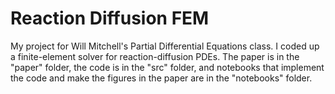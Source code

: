 # Reaction Diffusion FEM
My project for Will Mitchell's Partial Differential Equations class. I coded up a finite-element solver for reaction-diffusion PDEs. The paper is in the "paper" folder, the code is in the "src" folder, and notebooks that implement the code and make the figures in the paper are in the "notebooks" folder.
